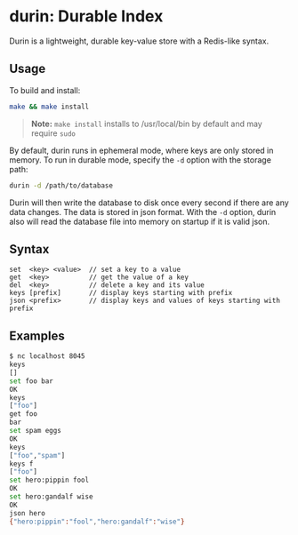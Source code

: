 # durin: Durable Index
Durin is a lightweight, durable key-value store with a Redis-like syntax.

## Usage
To build and install:
```bash
make && make install
```
> **Note:** `make install` installs to /usr/local/bin by default and may require `sudo`

By default, durin runs in ephemeral mode, where keys are only stored in memory.
To run in durable mode, specify the `-d` option with the storage path:
```bash
durin -d /path/to/database
```
Durin will then write the database to disk once every second if there are any
data changes. The data is stored in json format. With the `-d` option, durin
also will read the database file into memory on startup if it is valid json.

## Syntax
```
set  <key> <value>  // set a key to a value
get  <key>          // get the value of a key
del  <key>          // delete a key and its value
keys [prefix]       // display keys starting with prefix
json <prefix>       // display keys and values of keys starting with prefix
```

## Examples
```bash
$ nc localhost 8045
keys
[]
set foo bar
OK
keys
["foo"]
get foo
bar
set spam eggs
OK
keys
["foo","spam"]
keys f
["foo"]
set hero:pippin fool
OK
set hero:gandalf wise
OK
json hero
{"hero:pippin":"fool","hero:gandalf":"wise"}
```
